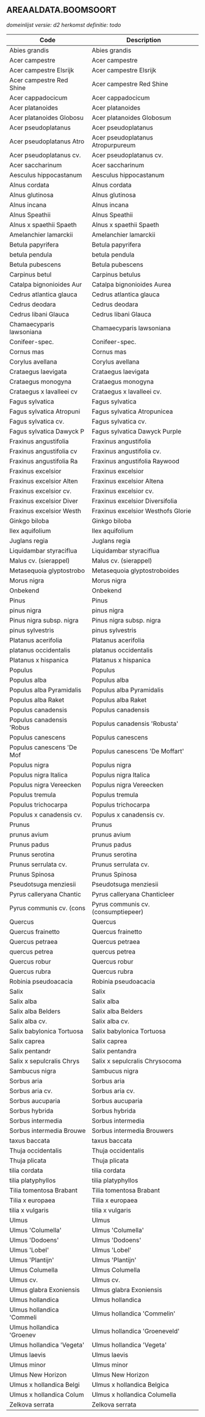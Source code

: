 ## AREAALDATA.BOOMSOORT

*domeinlijst versie: d2* *herkomst definitie: todo*

 |Code |Description	|
|	---	|	---	|
| Abies grandis | Abies grandis |
| Acer campestre | Acer campestre |
| Acer campestre Elsrijk | Acer campestre Elsrijk |
| Acer campestre Red Shine | Acer campestre Red Shine |
| Acer cappadocicum | Acer cappadocicum |
| Acer platanoides | Acer platanoides |
| Acer platanoides Globosu | Acer platanoides Globosum |
| Acer pseudoplatanus | Acer pseudoplatanus |
| Acer pseudoplatanus Atro | Acer pseudoplatanus Atropurpureum |
| Acer pseudoplatanus cv. | Acer pseudoplatanus cv. |
| Acer saccharinum | Acer saccharinum |
| Aesculus hippocastanum | Aesculus hippocastanum |
| Alnus cordata | Alnus cordata |
| Alnus glutinosa | Alnus glutinosa |
| Alnus incana | Alnus incana |
| Alnus Speathii | Alnus Speathii |
| Alnus x spaethii Spaeth | Alnus x spaethii Spaeth |
| Amelanchier lamarckii | Amelanchier lamarckii |
| Betula papyrifera | Betula papyrifera |
| betula pendula | betula pendula |
| Betula pubescens | Betula pubescens |
| Carpinus betul | Carpinus betulus |
| Catalpa bignonioides Aur | Catalpa bignonioides Aurea |
| Cedrus atlantica glauca | Cedrus atlantica glauca |
| Cedrus deodara | Cedrus deodara |
| Cedrus libani Glauca | Cedrus libani Glauca |
| Chamaecyparis lawsoniana | Chamaecyparis lawsoniana |
| Conifeer-spec. | Conifeer-spec. |
| Cornus mas | Cornus mas |
| Corylus avellana | Corylus avellana |
| Crataegus laevigata | Crataegus laevigata |
| Crataegus monogyna | Crataegus monogyna |
| Crataegus x lavalleei cv | Crataegus x lavalleei cv. |
| Fagus sylvatica | Fagus sylvatica |
| Fagus sylvatica Atropuni | Fagus sylvatica Atropunicea |
| Fagus sylvatica cv. | Fagus sylvatica cv. |
| Fagus sylvatica Dawyck P | Fagus sylvatica Dawyck Purple |
| Fraxinus angustifolia | Fraxinus angustifolia |
| Fraxinus angustifolia cv | Fraxinus angustifolia cv. |
| Fraxinus angustifolia Ra | Fraxinus angustifolia Raywood |
| Fraxinus excelsior | Fraxinus excelsior |
| Fraxinus excelsior Alten | Fraxinus excelsior Altena |
| Fraxinus excelsior cv. | Fraxinus excelsior cv. |
| Fraxinus excelsior Diver | Fraxinus excelsior Diversifolia |
| Fraxinus excelsior Westh | Fraxinus excelsior Westhofs Glorie |
| Ginkgo biloba | Ginkgo biloba |
| Ilex aquifolium | Ilex aquifolium |
| Juglans regia | Juglans regia |
| Liquidambar styraciflua | Liquidambar styraciflua |
| Malus cv. (sierappel) | Malus cv. (sierappel) |
| Metasequoia glyptostrobo | Metasequoia glyptostroboides |
| Morus nigra | Morus nigra |
| Onbekend | Onbekend |
| Pinus | Pinus |
| pinus nigra | pinus nigra |
| Pinus nigra subsp. nigra | Pinus nigra subsp. nigra |
| pinus sylvestris | pinus sylvestris |
| Platanus acerifolia | Platanus acerifolia |
| platanus occidentalis | platanus occidentalis |
| Platanus x hispanica | Platanus x hispanica |
| Populus | Populus |
| Populus alba | Populus alba |
| Populus alba Pyramidalis | Populus alba Pyramidalis |
| Populus alba Raket | Populus alba Raket |
| Populus canadensis | Populus canadensis |
| Populus canadensis 'Robus | Populus canadensis 'Robusta' |
| Populus canescens | Populus canescens |
| Populus canescens 'De Mof | Populus canescens 'De Moffart' |
| Populus nigra | Populus nigra |
| Populus nigra Italica | Populus nigra Italica |
| Populus nigra Vereecken | Populus nigra Vereecken |
| Populus tremula | Populus tremula |
| Populus trichocarpa | Populus trichocarpa |
| Populus x canadensis cv. | Populus x canadensis cv. |
| Prunus | Prunus |
| prunus avium | prunus avium |
| Prunus padus | Prunus padus |
| Prunus serotina | Prunus serotina |
| Prunus serrulata cv. | Prunus serrulata cv. |
| Prunus Spinosa | Prunus Spinosa |
| Pseudotsuga menziesii | Pseudotsuga menziesii |
| Pyrus calleryana Chantic | Pyrus calleryana Chanticleer |
| Pyrus communis cv. (cons | Pyrus communis cv. (consumptiepeer) |
| Quercus | Quercus |
| Quercus frainetto | Quercus frainetto |
| Quercus petraea | Quercus petraea |
| quercus petrea | quercus petrea |
| Quercus robur | Quercus robur |
| Quercus rubra | Quercus rubra |
| Robinia pseudoacacia | Robinia pseudoacacia |
| Salix | Salix |
| Salix alba | Salix alba |
| Salix alba Belders | Salix alba Belders |
| Salix alba cv. | Salix alba cv. |
| Salix babylonica Tortuosa | Salix babylonica Tortuosa |
| Salix caprea | Salix caprea |
| Salix pentandr | Salix pentandra |
| Salix x sepulcralis Chrys | Salix x sepulcralis Chrysocoma |
| Sambucus nigra | Sambucus nigra |
| Sorbus aria | Sorbus aria |
| Sorbus aria cv. | Sorbus aria cv. |
| Sorbus aucuparia | Sorbus aucuparia |
| Sorbus hybrida | Sorbus hybrida |
| Sorbus intermedia | Sorbus intermedia |
| Sorbus intermedia Brouwe | Sorbus intermedia Brouwers |
| taxus baccata | taxus baccata |
| Thuja occidentalis | Thuja occidentalis |
| Thuja plicata | Thuja plicata |
| tilia cordata | tilia cordata |
| tilia platyphyllos | tilia platyphyllos |
| Tilia tomentosa Brabant | Tilia tomentosa Brabant |
| Tilia x europaea | Tilia x europaea |
| tilia x vulgaris | tilia x vulgaris |
| Ulmus | Ulmus |
| Ulmus 'Columella' | Ulmus 'Columella' |
| Ulmus 'Dodoens' | Ulmus 'Dodoens' |
| Ulmus 'Lobel' | Ulmus 'Lobel' |
| Ulmus 'Plantijn' | Ulmus 'Plantijn' |
| Ulmus Columella | Ulmus Columella |
| Ulmus cv. | Ulmus cv. |
| Ulmus glabra Exoniensis | Ulmus glabra Exoniensis |
| Ulmus hollandica | Ulmus hollandica |
| Ulmus hollandica 'Commeli | Ulmus hollandica 'Commelin' |
| Ulmus hollandica 'Groenev | Ulmus hollandica 'Groeneveld' |
| Ulmus hollandica 'Vegeta' | Ulmus hollandica 'Vegeta' |
| Ulmus laevis | Ulmus laevis |
| Ulmus minor | Ulmus minor |
| Ulmus New Horizon | Ulmus New Horizon |
| Ulmus x hollandica Belgi | Ulmus x hollandica Belgica |
| Ulmus x hollandica Colum | Ulmus x hollandica Columella |
| Zelkova serrata | Zelkova serrata |
